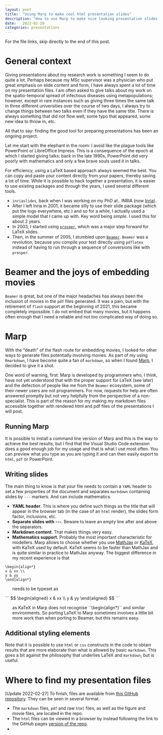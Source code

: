 ```yaml
---
layout: post
title:  "Using Marp to make cool html presentation slides"
description: "How to use Marp to make nice looking presentation slides, from the perspective of an only-partly-savvy computer user."
date:   2022-02-20
categories: presentations
---
```


For the file links, skip directly to the end of this post.

# General context

Giving presentations about my research work is something I seem to do quite a lot. Perhaps because my MSc supervisor was a physician who put great emphasis on slide content and form, I have always spent a lot of time on my presentation files. I am often asked to give talks about my work on the spatio-temporal spread of infectious diseases using metapopulations; however, except in rare instances such as giving three times the same talk in three different universities over the course of two days, I always try to change things between two talks even if they have the same title. There is always something that did not flow well, some typo that appeared, some new idea to throw in, etc.

All that to say: finding the good tool for preparing presentations has been an ongoing project. 

Let me start with the elephant in the room: I avoid like the plague tools like PowerPoint or LibreOffice Impress. This is a consequence of the epoch at which I started giving talks: back in the late 1990s, PowerPoint did very poorly with mathematics and only a few brave souls used it in talks.

For efficiency, using a LaTeX based approach always seemed the best. You can copy and paste your content directly from your papers, thereby saving a lot of time. While it is possible to hack together a presentation, it is easier to use existing packages and through the years, I used several different tools.

- `inriaslides`, back when I was working on my PhD at.. INRIA (now [Inria](https://www.inria.fr/en/inria-centre-universite-cote-azur)).
- After I left Inria in 2001, it became silly to use their slide package (which put the logo everywhere, etc.) and so for a while, I actually used a simple model that I came up with. Key word being *simple*. I used this for about 2 years.
- In 2003, I started using [`prosper`](https://ctan.org/pkg/prosper), which was a major step forward for LaTeX slides.
- Then, in the summer of 2005, I stumbled upon [`Beamer`](https://ctan.org/pkg/beamer). `Beamer` was a revolution, because you compile your text directly using `pdflatex` instead of having to run through a sequence of conversions like with `prosper`.

# Beamer and the joys of embedding movies

`Beamer` is great, but one of the major headaches has always been the inclusion of movies in the `pdf` files generated. It was a pain, but with the retirement of `flash` support at the beginning of 2021, this became completely impossible. I do not embed that many movies, but it happens often enough that I need a reliable and not too complicated way of doing so.

# Marp

With the "death" of the flash route for embedding movies, I looked for other ways to generate files potentially involving movies. As part of my using `Rmarkdown`, I have become quite a fan of `markdown`, so when I found [Marp](https://marp.app/), I decided to give it a shot.

One word of warning, first: Marp is developed by programmers who, I think, have not yet understood that with the proper support for LaTeX (see later) and the defection of people like me from the `Beamer` ecosystem, some of their newer users are not programmers. For now, requests for help are often answered promptly but not very helpfully from the perspective of a non-specialist. This is part of the reason for my making my markdown files accessible together with rendered html and pdf files of the presentations I will post.

## Running Marp

It is possible to install a command line version of Marp and this is the way to achieve the best results, but I find that the Visual Studio Code extension does a good enough job for my usage and that is what I use most often. You can preview what you type as you are typing it and can then easily export to `html`, `pdf` or PowerPoint.

## Writing slides

The main thing to know is that your file needs to contain a `YAML` header to set a few properties of the document and separates `markdown` containing slides by `---` markers. And can include mathematics.

- **YAML header**. This is where you define such things as the title that will appear in the browser tab (in the case of an `html` render), the slides form factor, inclusions, etc.
- **Separate slides with ---**. Beware to leave an empty line after and above the separators.
- **Markdown content**. That makes things very easy.
- **Mathematics support**. Probably the most important characteristic for modellers. Marp allows to choose whether you use [MathJax](https://www.mathjax.org/) or [KaTeX](https://katex.org/), with KaTeX used by default. KaTeX seems to be faster than MathJax and is quite similar in practice to MathJax anyway. The biggest difference in my recent experience is that 

```
\begin{align*}
x & xx \\
y & yy 
\end{align*}
```

<ul class="list-unstyled">
needs to be typeset as
</ul>
```
$$
\begin{aligned}
x & xx \\
y & yy 
\end{aligned}
$$
```

<ul class="list-unstyled">
as KaTeX in Marp does not recognise ``\begin{align*}`` and similar environments. So porting LaTeX to Marp sometimes involves a little bit more work than when porting to Beamer, but this remains easy.
</ul>

## Additional styling elements
Note that it is possible to use `html` or `css` constructs in the code to obtain results that are more elaborate than what is allowed by basic `markdown`. This goes a bit against the philosophy that underlies LaTeX and `markdown`, but is useful.


# Where to find my presentation files

[Update 2022-02-27] To finish, files are available from [this GitHub repository](https://github.com/julien-arino/presentations). They can be seen in several format.

- The `markdown` files, `pdf` and raw `html` files, as well as the figure and movie files, are located in the repo.
- The `html` files can be viewed in a browser by instead following the link to the GitHub pages [version of the repo](https://julien-arino.github.io/presentations/).
- 
